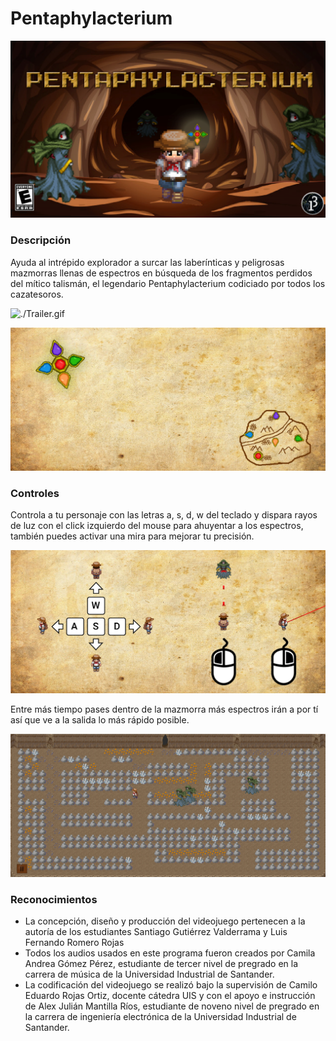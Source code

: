 # Pentaphylacterium

![./Banner.png](./Banner.png)

### Descripción
Ayuda al intrépido explorador a surcar las laberínticas y peligrosas mazmorras llenas de espectros en búsqueda de los fragmentos perdidos del mítico talismán, el legendario Pentaphylacterium codiciado por todos los cazatesoros.

![./Trailer.gif](./Trailer.gif)

![./Historia.png](./Historia.png)

### Controles
Controla a tu personaje con las letras a, s, d, w del teclado y dispara rayos de luz con el click izquierdo del mouse para ahuyentar a los espectros, también puedes activar una mira para mejorar tu precisión.

![./Instructivo.png](./Instructivo.png)

 Entre más tiempo pases dentro de la mazmorra más espectros irán a por tí así que ve a la salida lo más rápido posible.
 
 ![./flee.png](./flee.png)

### Reconocimientos
- La concepción, diseño y producción del videojuego pertenecen a la autoría de los estudiantes Santiago Gutiérrez Valderrama y Luis Fernando Romero Rojas
- Todos los audios usados en este programa fueron creados por Camila Andrea Gómez Pérez, estudiante de tercer nivel de pregrado en la carrera de música de la Universidad Industrial de Santander.
- La codificación del videojuego se realizó bajo la supervisión de Camilo Eduardo Rojas Ortiz, docente cátedra UIS y con el apoyo e instrucción de Alex Julián Mantilla Ríos, estudiante de noveno nivel de pregrado en la carrera de ingeniería electrónica de la Universidad Industrial de Santander.
